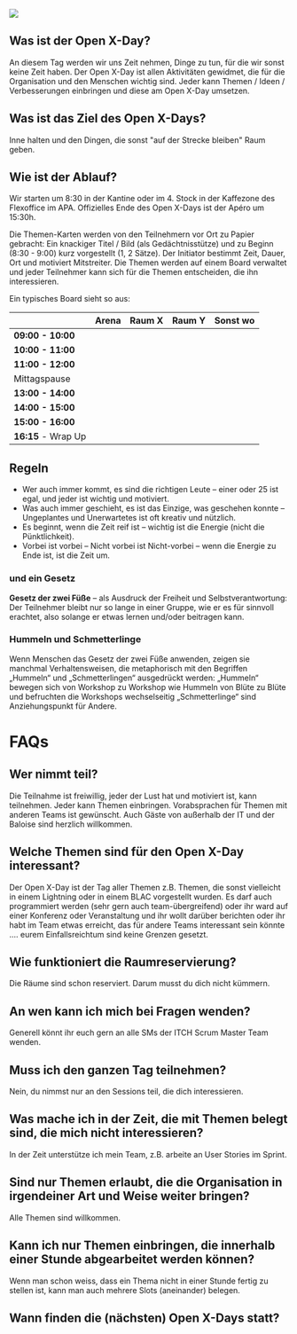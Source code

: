 ![](https://baloise.github.io/open-x-day/img/logo.svg)

## Was ist der Open X-Day?

An diesem Tag werden wir uns Zeit nehmen, Dinge zu tun, für die wir sonst keine Zeit haben. Der Open X-Day ist allen Aktivitäten gewidmet, die für die Organisation und den Menschen wichtig sind. Jeder kann Themen / Ideen / Verbesserungen einbringen und diese am Open X-Day umsetzen.

## Was ist das Ziel des Open X-Days?

Inne halten und den Dingen, die sonst "auf der Strecke bleiben" Raum geben.

## Wie ist der Ablauf?

Wir starten um 8:30 in der Kantine oder im 4. Stock in der Kaffezone des Flexoffice im APA. Offizielles Ende des Open X-Days ist der Apéro um 15:30h.

Die Themen-Karten werden von den Teilnehmern vor Ort zu Papier gebracht: Ein knackiger Titel / Bild (als Gedächtnisstütze) und zu Beginn (8:30 - 9:00) kurz vorgestellt (1, 2 Sätze). Der Initiator bestimmt Zeit, Dauer, Ort und motiviert Mitstreiter. Die Themen werden auf einem Board verwaltet und jeder Teilnehmer kann sich für die Themen entscheiden, die ihn interessieren.

Ein typisches Board sieht so aus:

|                     | Arena | Raum X | Raum Y | Sonst wo |
|---------------------|-------|--------|--------|----------|
| **09:00 - 10:00**   |       |        |        |          |
| **10:00 - 11:00**   |       |        |        |          |
| **11:00 - 12:00**   |       |        |        |          |
|    Mittagspause     |       |        |        |          |
| **13:00 - 14:00**   |       |        |        |          |
| **14:00 - 15:00**   |       |        |        |          |
| **15:00 - 16:00**   |       |        |        |          |
| **16:15** - Wrap Up |       |        |        |          |

## Regeln
 - Wer auch immer kommt, es sind die richtigen Leute – einer oder 25 ist egal, und jeder ist wichtig und motiviert.
 - Was auch immer geschieht, es ist das Einzige, was geschehen konnte – Ungeplantes und Unerwartetes ist oft kreativ und nützlich.
 - Es beginnt, wenn die Zeit reif ist – wichtig ist die Energie (nicht die Pünktlichkeit).
 - Vorbei ist vorbei – Nicht vorbei ist Nicht-vorbei – wenn die Energie zu Ende ist, ist die Zeit um.
 
### und ein Gesetz
**Gesetz der zwei Füße** – als Ausdruck der Freiheit und Selbstverantwortung: Der Teilnehmer bleibt nur so lange in einer Gruppe, wie er es für sinnvoll erachtet, also solange er etwas lernen und/oder beitragen kann.

### Hummeln und Schmetterlinge

Wenn Menschen das Gesetz der zwei Füße anwenden, zeigen sie manchmal Verhaltensweisen, die metaphorisch mit den Begriffen „Hummeln“ und „Schmetterlingen“ ausgedrückt werden: „Hummeln“ bewegen sich von Workshop zu Workshop wie Hummeln von Blüte zu Blüte und befruchten die Workshops wechselseitig „Schmetterlinge“ sind Anziehungspunkt für Andere.

# FAQs

## Wer nimmt teil?

Die Teilnahme ist freiwillig, jeder der Lust hat und motiviert ist, kann teilnehmen. Jeder kann Themen einbringen. Vorabsprachen für Themen mit anderen Teams ist gewünscht. Auch Gäste von außerhalb der IT und der Baloise sind herzlich willkommen.

## Welche Themen sind für den Open X-Day interessant?

Der Open X-Day ist der Tag aller Themen z.B. Themen, die sonst vielleicht in einem Lightning oder in einem BLAC vorgestellt wurden. Es darf auch programmiert werden (sehr gern auch team-übergreifend) oder ihr ward auf einer Konferenz oder Veranstaltung und ihr wollt darüber berichten oder ihr habt im Team etwas erreicht, das für andere Teams interessant sein könnte .... eurem Einfallsreichtum sind keine Grenzen gesetzt.

## Wie funktioniert die Raumreservierung?
Die Räume sind schon reserviert. Darum musst du dich nicht kümmern.

## An wen kann ich mich bei Fragen wenden?
Generell könnt ihr euch gern an alle SMs der ITCH Scrum Master Team wenden.

## Muss ich den ganzen Tag teilnehmen?
Nein, du nimmst nur an den Sessions teil, die dich interessieren.

## Was mache ich in der Zeit, die mit Themen belegt sind, die mich nicht interessieren?
In der Zeit unterstütze ich mein Team, z.B. arbeite an User Stories im Sprint. 

## Sind nur Themen erlaubt, die die Organisation in irgendeiner Art und Weise weiter bringen?
Alle Themen sind willkommen.

## Kann ich nur Themen einbringen, die innerhalb einer Stunde abgearbeitet werden können?
Wenn man schon weiss, dass ein Thema nicht in einer Stunde fertig zu stellen ist, kann man auch mehrere Slots (aneinander) belegen.

## Wann finden die (nächsten) Open X-Days statt?
